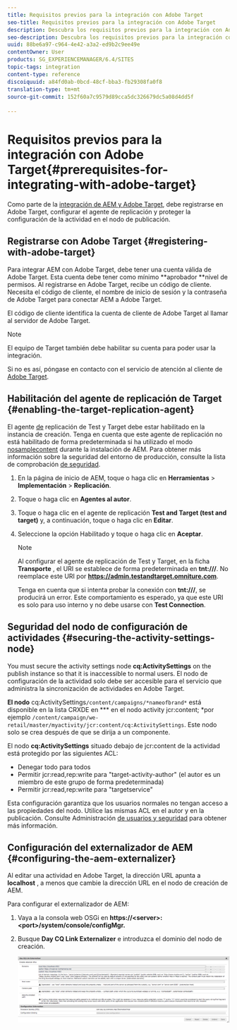 ```yaml
---
title: Requisitos previos para la integración con Adobe Target
seo-title: Requisitos previos para la integración con Adobe Target
description: Descubra los requisitos previos para la integración con Adobe Target.
seo-description: Descubra los requisitos previos para la integración con Adobe Target.
uuid: 88be6a97-c964-4e42-a3a2-ed9b2c9ee49e
contentOwner: User
products: SG_EXPERIENCEMANAGER/6.4/SITES
topic-tags: integration
content-type: reference
discoiquuid: a84fd0ab-0bcd-48cf-bba3-fb29308fa0f8
translation-type: tm+mt
source-git-commit: 152f60a7c9579d89cca5dc326679dc5a08d4dd5f

---
```



# Requisitos previos para la integración con Adobe Target{#prerequisites-for-integrating-with-adobe-target}

Como parte de la [integración de AEM y Adobe Target](/help/sites-administering/target.md), debe registrarse en Adobe Target, configurar el agente de replicación y proteger la configuración de la actividad en el nodo de publicación.

## Registrarse con Adobe Target {#registering-with-adobe-target}

Para integrar AEM con Adobe Target, debe tener una cuenta válida de Adobe Target. Esta cuenta debe tener como mínimo **aprobador **nivel de permisos. Al registrarse en Adobe Target, recibe un código de cliente. Necesita el código de cliente, el nombre de inicio de sesión y la contraseña de Adobe Target para conectar AEM a Adobe Target.

El código de cliente identifica la cuenta de cliente de Adobe Target al llamar al servidor de Adobe Target.

>[!NOTE]
>
>El equipo de Target también debe habilitar su cuenta para poder usar la integración.
>
>
>Si no es así, póngase en contacto con el servicio de atención al cliente de [Adobe Target](https://marketing.adobe.com/resources/help/en_US/target/target/r_problem.html).

## Habilitación del agente de replicación de Target {#enabling-the-target-replication-agent}

El agente [de](/help/sites-deploying/replication.md) replicación de Test y Target debe estar habilitado en la instancia de creación. Tenga en cuenta que este agente de replicación no está habilitado de forma predeterminada si ha utilizado el modo [nosamplecontent](/help/sites-deploying/configure-runmodes.md#using-samplecontent-and-nosamplecontent) durante la instalación de AEM. Para obtener más información sobre la seguridad del entorno de producción, consulte la lista de comprobación [de seguridad](/help/sites-administering/security-checklist.md).

1. En la página de inicio de AEM, toque o haga clic en **Herramientas** > **Implementación** > **Replicación**.
1. Toque o haga clic en **Agentes al autor**.
1. Toque o haga clic en el agente de replicación **Test and Target (test and target)** y, a continuación, toque o haga clic en **Editar**.
1. Seleccione la opción Habilitado y toque o haga clic en **Aceptar**.

   >[!NOTE]
   >
   >Al configurar el agente de replicación de Test y Target, en la ficha **Transporte** , el URI se establece de forma predeterminada en **tnt:///**. No reemplace este URI por **https://admin.testandtarget.omniture.com**.
   >
   >Tenga en cuenta que si intenta probar la conexión con **tnt:///**, se producirá un error. Este comportamiento es esperado, ya que este URI es solo para uso interno y no debe usarse con **Test Connection**.

## Seguridad del nodo de configuración de actividades {#securing-the-activity-settings-node}

You must secure the activity settings node **cq:ActivitySettings** on the publish instance so that it is inaccessible to normal users. El nodo de configuración de la actividad solo debe ser accesible para el servicio que administra la sincronización de actividades en Adobe Target.

**El nodo** cq:ActivitySettings`/content/campaigns/*nameofbrand*` está disponible en la lista CRXDE en *** en el nodo activity jcr:content; *por ejemplo `/content/campaign/we-retail/master/myactivity/jcr:content/cq:ActivitySettings`. Este nodo solo se crea después de que se dirija a un componente.

El nodo **cq:ActivitySettings** situado debajo de jcr:content de la actividad está protegido por las siguientes ACL:

* Denegar todo para todos
* Permitir jcr:read,rep:write para &quot;target-activity-author&quot; (el autor es un miembro de este grupo de forma predeterminada)
* Permitir jcr:read,rep:write para &quot;targetservice&quot;

Esta configuración garantiza que los usuarios normales no tengan acceso a las propiedades del nodo. Utilice las mismas ACL en el autor y en la publicación. Consulte Administración [de usuarios y seguridad](/help/sites-administering/security.md) para obtener más información.

## Configuración del externalizador de AEM {#configuring-the-aem-externalizer}

Al editar una actividad en Adobe Target, la dirección URL apunta a **localhost** , a menos que cambie la dirección URL en el nodo de creación de AEM.

Para configurar el externalizador de AEM:

1. Vaya a la consola web OSGi en **https://&lt;server>:&lt;port>/system/console/configMgr.**
1. Busque **Day CQ Link Externalizer** e introduzca el dominio del nodo de creación.

   ![chlimage_1-120](assets/chlimage_1-120.png)

